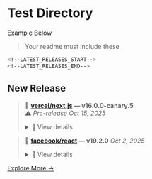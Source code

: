 # Test Directory

Example Below

> Your readme must include these

```bash
<!--LATEST_RELEASES_START-->
<!--LATEST_RELEASES_END-->

```

## New Release

<!--LATEST_RELEASES_START-->
> 💠 **[vercel/next.js](https://github.com/vercel/next.js/releases/tag/v16.0.0-canary.5) — v16.0.0-canary.5**  
>  ⚠️ *Pre-release* _Oct 15, 2025_
> <details>
> <summary>📜 View details</summary>
>
> ### Core Changes
> 
> - feat: using @next/rspack-core: #84221
> - Upgrade React from `ead92181-20251010` to `d7215b49-20251013`: #84850
> - Turbopack build: Switch to using workerthreads for process: #84818
> - [Cache Components] Dev - restart render on cache miss: #84088
> - Update font data: #84785
> - Fix build compile mode if pages dir does not exist in Next.js 16: #84783
> - improve next config schema validation errors: #84847
> - Upgrade React from `d7215b49-20251013` to `56e84692-20251014`: #84860
> - warnOnce for Middleware deprecation: #84862
> - Add codemod for Middleware API to Proxy API: #84824
> - Deprecate Middleware API and add Proxy API: #84764
> - remove `clientParamParsing` configuration & bundle it with `cacheComponents`: #84763
> - remove dynamicIO flag: #84872
>
> [🔗 See all releases →](https://github.com/vercel/next.js/releases)
> </details>

> 💠 **[facebook/react](https://github.com/facebook/react/releases/tag/v19.2.0) — v19.2.0** _Oct 2, 2025_
> <details>
> <summary>📜 View details</summary>
>
> Below is a list of all new features, APIs, and bug fixes.
> 
> Read the [React 19.2 release post](https://react.dev/blog/2025/10/01/react-19-2) for more information.
> 
> ## New React Features
> 
> - [`<Activity>`](https://react.dev/reference/react/Activity): A new API to hide and restore the UI and internal state of its children.
> - [`useEffectEvent`](https://react.dev/reference/react/useEffectEvent) is a React Hook that lets you extract non-reactive logic into an [Effect Event](https://react.dev/learn/separating-events-from-effects#declaring-an-effect-event).
> - [`cacheSignal`](https://react.dev/reference/react/cacheSignal) (for RSCs) lets your know when the `cache()` lifetime is over.
> - [React Performance tracks](https://react.dev/reference/developer-tooling/react-performance-tracks) appear on the Performance panel’s timeline in your browser developer tools
> 
> ## New React DOM Features
> 
> - Added resume APIs for partial pre-rendering with Web Streams:
>   - [`resume`](https://react.dev/reference/react-dom/server/resume): to resume a prerender to a stream.
>
> [🔗 See all releases →](https://github.com/facebook/react/releases)
> </details>

[Explore More →](https://github.com/jayantur13?tab=repositories)
<!--LATEST_RELEASES_END-->